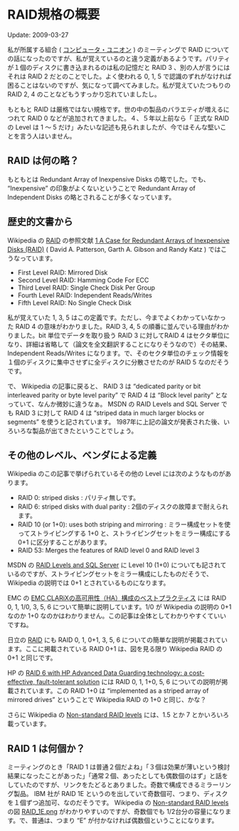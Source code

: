 RAID規格の概要
=====

Update: 2009-03-27



私が所属する組合 ( [コンピュータ・ユニオン](http://www.union-net.or.jp/densanro/) ) のミーティングで RAID についての話になったのですが、私が覚えているのと違う定義があるようです。パリティが１個のディスクに書き込まれるのは私の記憶だと RAID 3 、別の人が言うにはそれは RAID 2 だとのことでした。よく使われる 0, 1, 5 で認識のずれがなければ困ることはないのですが、気になって調べてみました。私が覚えていたつもりの RAID 2, 4 のことなどもうすっかり忘れていましたし。



もともと RAID は厳格ではない規格です。世の中の製品のバラエティが増えるにつれて RAID 0 などが追加されてきました。４、５年以上前なら「 正式な RAID の Level は 1 〜 5 だけ」みたいな記述も見られましたが、今ではそんな堅いことを言う人はいません。

## RAID は何の略？

もともとは Redundant Array of Inexpensive Disks の略でした。でも、 “Inexpensive” の印象がよくないということで Redundant Array of Independent Disks の略とされることが多くなっています。

## 歴史的文書から

Wikipedia の [RAID](http://en.wikipedia.org/wiki/Redundant_array_of_independent_disks) の参照文献 [1 A Case for Redundant Arrays of Inexpensive Disks (RAID)](http://www.cs.cmu.edu/~garth/RAIDpaper/Patterson88.pdf) ( David A. Patterson, Garth A. Gibson and Randy Katz ) ではこうなっています。

- First Level RAID: Mirrored Disk
- Second Level RAID: Hamming Code For ECC
- Third Level RAID: Single Check Disk Per Group
- Fourth Level RAID: Independent Reads/Writes
- Fifth Level RAID: No Single Check Disk


私が覚えていた 1, 3, 5 はこの定義です。ただし、今までよくわかっていなかった RAID 4 の意味がわかりました。RAID 3, 4, 5 の順番に並んでいる理由がわかりました。bit 単位でデータを取り扱う RAID 3 に対してRAID 4 はセクタ単位になり、詳細は省略して（論文を全文翻訳することになりそうなので）その結果、 Independent Reads/Writes になります。で、そのセクタ単位のチェック情報を１個のディスクに集中させずに全ディスクに分散させたのが RAID 5 なのだそうです。



で、 Wikipedia の記事に戻ると、 RAID 3 は “dedicated parity or bit interleaved parity or byte level parity” で RAID 4 は “Block level parity” となっていて、なんか微妙に違うなぁ。 MSDN の RAID Levels and SQL Server でも RAID 3 に対して RAID 4 は “striped data in much larger blocks or segments” を使うと記されています。 1987年に上記の論文が発表された後、いろいろな製品が出てきたということでしょう。

## その他のレベル、ベンダによる定義

Wikipedia のこの記事で挙げられているその他の Level には次のようなものがあります。



- RAID 0: striped disks : パリティ無しです。
- RAID 6: striped disks with dual parity : 2個のディスクの故障まで耐えられます。
- RAID 10 (or 1+0): uses both striping and mirroring : ミラー構成セットを使ってストライピングする 1+0 と、ストライピングセットをミラー構成にする 0+1 に区分することがあります。
- RAID 53: Merges the features of RAID level 0 and RAID level 3



MSDN の [RAID Levels and SQL Server](http://msdn.microsoft.com/en-us/library/ms190764.aspx) に Level 10 (1+0) についても記されているのですが、ストライピングセットをミラー構成にしたものだそうで、 Wikipedia の説明では 0+1 とされているものになります。



EMC の [EMC CLARiXの高可用性（HA）構成のベストプラクティス](http://japan.emc.com/microsites/japan/techcommunity/pra/bpi/clarix-ha-2.htm) には RAID 0, 1, 1/0, 3, 5, 6 について簡単に説明しています。1/0 が Wikipedia の説明の 0+1 なのか 1+0 なのかはわかりません。この記事は全体としてわかりやすくていいですね。



日立の [RAID](http://www.hitachi.co.jp/products/it/storage-solutions/techsupport/basicknowledge/raid.html) にも RAID 0, 1, 0+1, 3, 5, 6 についての簡単な説明が掲載されています。ここに掲載されている RAID 0+1 は、図を見る限り Wikipedia RAID の 0+1 と同じです。



HP の [RAID 6 with HP Advanced Data Guarding technology: a cost-effective, fault-tolerant solution](http://h50146.www5.hp.com/products/storage/whitepaper/pdfs/c00386950.pdf) には RAID 0, 1, 1+0, 5, 6 についての説明が掲載されています。この RAID 1+0 は “implemented as a striped array of mirrored drives” ということで Wikipedia RAID の 1+0 と同じ、かな？



さらに Wikipedia の [Non-standard RAID levels](http://en.wikipedia.org/wiki/Non-standard_RAID_levels) には、1.5 とか 7 とかいろいろ載っています。

## RAID 1 は何個か？

ミーティングのとき「RAID 1 は普通２個だよね」「３個は効果が薄いという検討結果になったことがあった」「通常２個、あったとしても偶数個のはず」と話をしていたのですが、リンクをたどるとありました。奇数で構成できるミラーリング製品。 IBM 社が RAID 1E というのを出していて奇数個可、つまり、ディスクを１個ずつ追加可、なのだそうです。 Wikipedia の [Non-standard RAID levels](http://en.wikipedia.org/wiki/Non-standard_RAID_levels) の図 [RAID\_1E.png](http://en.wikipedia.org/wiki/File:RAID_1E.png) がわかりやすいのですが、奇数個でも 1/2台分の容量になります。で、普通は、つまり “E” が付かなければ偶数個ということになります。

